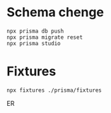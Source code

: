 # Schema chenge

```
npx prisma db push
npx prisma migrate reset
npx prisma studio
```

# Fixtures

```
npx fixtures ./prisma/fixtures
```

ER
